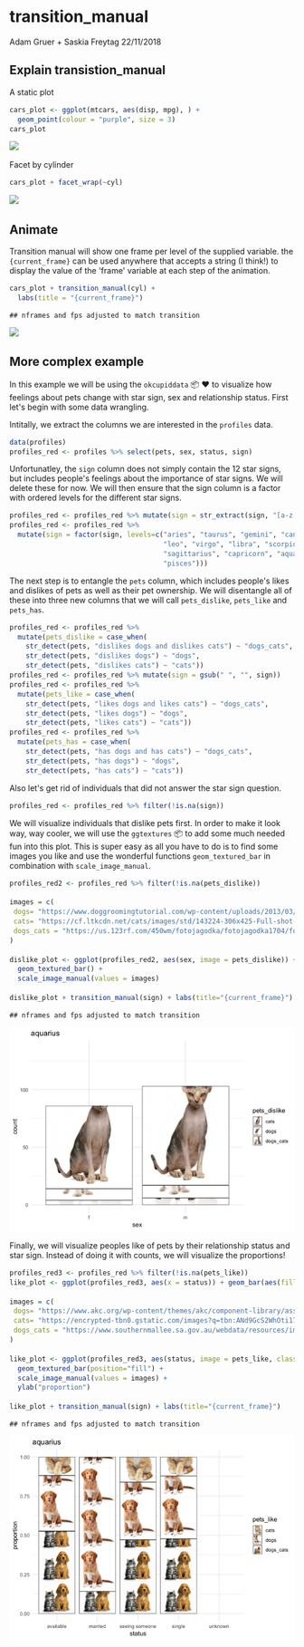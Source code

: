 transition\_manual
================
Adam Gruer + Saskia Freytag
22/11/2018

Explain transistion\_manual
---------------------------

A static plot

``` r
cars_plot <- ggplot(mtcars, aes(disp, mpg), ) + 
  geom_point(colour = "purple", size = 3) 
cars_plot
```

![](transition_manual_files/figure-markdown_github/static%20plot-1.png)

Facet by cylinder

``` r
cars_plot + facet_wrap(~cyl)
```

![](transition_manual_files/figure-markdown_github/a%20facet-1.png)

Animate
-------

Transition manual will show one frame per level of the supplied variable. the `{current_frame}` can be used anywhere that accepts a string (I think!) to display the value of the 'frame' variable at each step of the animation.

``` r
cars_plot + transition_manual(cyl) +
  labs(title = "{current_frame}")
```

    ## nframes and fps adjusted to match transition

![](transition_manual_files/figure-markdown_github/animate-1.gif)

More complex example
--------------------

In this example we will be using the `okcupiddata` 📦 ❤️ to visualize how feelings about pets change with star sign, sex and relationship status. First let's begin with some data wrangling.

Intitally, we extract the columns we are interested in the `profiles` data.

``` r
data(profiles)
profiles_red <- profiles %>% select(pets, sex, status, sign)
```

Unfortunatley, the `sign` column does not simply contain the 12 star signs, but includes people's feelings about the importance of star signs. We will delete these for now. We will then ensure that the sign column is a factor with ordered levels for the different star signs.

``` r
profiles_red <- profiles_red %>% mutate(sign = str_extract(sign, "[a-z']+[[:space:]]")) %>% mutate(sign = gsub(" ", "", sign))
profiles_red <- profiles_red %>% 
  mutate(sign = factor(sign, levels=c("aries", "taurus", "gemini", "cancer",
                                      "leo", "virgo", "libra", "scorpio",
                                      "sagittarius", "capricorn", "aquarius",
                                      "pisces"))) 
```

The next step is to entangle the `pets` column, which includes people's likes and dislikes of pets as well as their pet ownership. We will disentangle all of these into three new columns that we will call `pets_dislike`, `pets_like` and `pets_has`.

``` r
profiles_red <- profiles_red %>% 
  mutate(pets_dislike = case_when(
    str_detect(pets, "dislikes dogs and dislikes cats") ~ "dogs_cats",
    str_detect(pets, "dislikes dogs") ~ "dogs", 
    str_detect(pets, "dislikes cats") ~ "cats"))
profiles_red <- profiles_red %>% mutate(sign = gsub(" ", "", sign))
profiles_red <- profiles_red %>% 
  mutate(pets_like = case_when(
    str_detect(pets, "likes dogs and likes cats") ~ "dogs_cats",
    str_detect(pets, "likes dogs") ~ "dogs", 
    str_detect(pets, "likes cats") ~ "cats"))
profiles_red <- profiles_red %>% 
  mutate(pets_has = case_when(
    str_detect(pets, "has dogs and has cats") ~ "dogs_cats",
    str_detect(pets, "has dogs") ~ "dogs", 
    str_detect(pets, "has cats") ~ "cats"))
```

Also let's get rid of individuals that did not answer the star sign question.

``` r
profiles_red <- profiles_red %>% filter(!is.na(sign))
```

We will visualize individuals that dislike pets first. In order to make it look way, way cooler, we will use the `ggtextures` 📦 to add some much needed fun into this plot. This is super easy as all you have to do is to find some images you like and use the wonderful functions `geom_textured_bar` in combination with `scale_image_manual`.

``` r
profiles_red2 <- profiles_red %>% filter(!is.na(pets_dislike))

images = c(
 dogs= "https://www.doggroomingtutorial.com/wp-content/uploads/2013/03/hairless-dogs.jpg",
 cats= "https://cf.ltkcdn.net/cats/images/std/143224-306x425-Full-shot-of-Sphynx-cat.jpg",
 dogs_cats = "https://us.123rf.com/450wm/fotojagodka/fotojagodka1704/fotojagodka170400004/76409120-canadian-sphynx-cat-and-thai-ridgeback-dog-in-front-of-white-background.jpg?ver=6"
)

dislike_plot <- ggplot(profiles_red2, aes(sex, image = pets_dislike)) +
  geom_textured_bar() +
  scale_image_manual(values = images)

dislike_plot + transition_manual(sign) + labs(title="{current_frame}")
```

    ## nframes and fps adjusted to match transition

![](transition_manual_files/figure-markdown_github/dislike-plot-1.gif)

Finally, we will visualize peoples like of pets by their relationship status and star sign. Instead of doing it with counts, we will visualize the proportions!

``` r
profiles_red3 <- profiles_red %>% filter(!is.na(pets_like))
like_plot <- ggplot(profiles_red3, aes(x = status)) + geom_bar(aes(fill=pets_like), position="fill") 

images = c(
 dogs= "https://www.akc.org/wp-content/themes/akc/component-library/assets//img/welcome.jpg",
 cats= "https://encrypted-tbn0.gstatic.com/images?q=tbn:ANd9GcS2WhOti17crdhQ5YaH0tWnaPwy-EL7rVEWpyH_VABFAmjfA8mZKA",
 dogs_cats = "https://www.southernmallee.sa.gov.au/webdata/resources/images/Cat_and_Dog.jpg"
)

like_plot <- ggplot(profiles_red3, aes(status, image = pets_like, class=pets_like)) +
  geom_textured_bar(position="fill") +
  scale_image_manual(values = images) +
  ylab("proportion")

like_plot + transition_manual(sign) + labs(title="{current_frame}")
```

    ## nframes and fps adjusted to match transition

![](transition_manual_files/figure-markdown_github/like-plot-1.gif)
